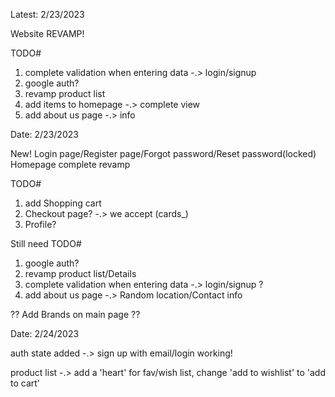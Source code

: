 Latest: 2/23/2023

Website REVAMP!

TODO# 
1. complete validation when entering data -.> login/signup
2. google auth?
3. revamp product list
4. add items to homepage -.> complete view
5. add about us page -.> info


Date: 2/23/2023

New!
Login page/Register page/Forgot password/Reset password(locked)
Homepage complete revamp

TODO#
1. add Shopping cart
2. Checkout page? -.> we accept (cards_)
3. Profile?

Still need TODO#
1. google auth?
2. revamp product list/Details
3. complete validation when entering data -.> login/signup ?
3. add about us page -.> Random location/Contact info

?? Add Brands on main page ??

Date: 2/24/2023

auth state added -.> sign up with email/login working!

product list -.> add a 'heart' for fav/wish list, change 'add to wishlist' to 'add to cart'
